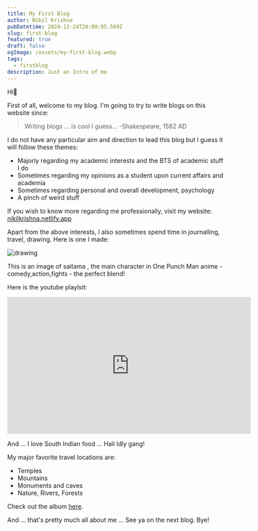 ```yaml
---
title: My First Blog
author: Nikil Krishna
pubDatetime: 2024-12-24T20:00:05.569Z
slug: first-blog
featured: true
draft: false
ogImage: /assets/my-first-blog.webp
tags:
  - firstblog
description: Just an Intro of me
---
```


Hi👋

First of all, welcome to my blog. I'm going to try to write blogs on this website since:

> Writing blogs … is cool I guess…
>-Shakespeare, 1582 AD

I do not have any particular aim and direction to lead this blog but I guess it will follow these themes:

* Majorly regarding my academic interests and the BTS of academic stuff I do
* Sometimes regarding my opinions as a student upon current affairs and academia
* Sometimes regarding personal and overall development, psychology
* A pinch of weird stuff

If you wish to know more regarding me professionally, visit my website: [nikilkrishna.netlify.app](https://nikilkrishna.netlify.app)

Apart from the above interests, I also sometimes spend time in journalling, travel, drawing. Here is one I made:

![drawing](/images/draw.avif)

This is an image of saitama , the main character in One Punch Man anime - comedy,action,fights - the perfect blend!

Here is the youtube playlsit:

<iframe width="560" height="315" src="https://www.youtube.com/embed/videoseries?si=swxblNFCnz8yJedC&amp;list=PLwLSw1_eDZl2XdtLhB9NG2Ch050jWFm9G" title="YouTube video player" frameborder="0" allow="accelerometer; autoplay; clipboard-write; encrypted-media; gyroscope; picture-in-picture; web-share" referrerpolicy="strict-origin-when-cross-origin" allowfullscreen></iframe>

And ... I love South Indian food ... Hail Idly gang!

My major favorite travel locations are:

* Temples
* Mountains
* Monuments and caves
* Nature, Rivers, Forests

Check out the album [here](https://photos.app.goo.gl/mL84E697XLNfxCHd7).

And ... that's pretty much all about me ... See ya on the next blog. Bye!
